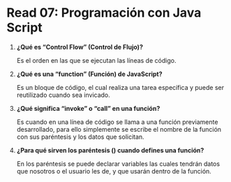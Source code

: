 # Read 07: Programación con Java Script

1. **¿Qué es “Control Flow” (Control de Flujo)?**

    Es el orden en las que se ejecutan las líneas de código.

2. **¿Qué es una “function” (Función) de JavaScript?**

    Es un bloque de código, el cual realiza una tarea específica y puede ser reutilizado cuando sea invicado.

3. **¿Qué significa “invoke” o “call” en una función?**

    Es cuando en una línea de código se llama a una función previamente desarrollado, para ello simplemente se escribe el nombre de la función con sus paréntesis y los datos que solicitan.

4. **¿Para qué sirven los paréntesis () cuando defines una función?**

    En los paréntesis se puede declarar variables las cuales tendrán datos que nosotros o el usuario les de, y que usarán dentro de la función.
